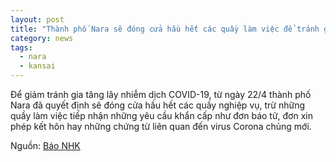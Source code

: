 ```yaml
---
layout: post
title: "Thành phố Nara sẽ đóng cửa hầu hết các quầy làm việc để tránh gia tăng lây nhiễm virus Corona chủng mới"
category: news
tags: 
  - nara
  - kansai
---
```

Để giảm tránh gia tăng lây nhiễm dịch COVID-19, từ ngày 22/4 thành phố Nara đã quyết định sẽ đóng cửa hầu hết các quầy nghiệp vụ, trừ những quầy làm việc tiếp nhận những yêu cầu khẩn cấp như đơn báo tử, đơn xin phép kết hôn hay những chứng từ liên quan đến virus Corona chủng mới.

Nguồn: [Báo NHK](https://www3.nhk.or.jp/news/html/20200422/k10012400241000.html)
